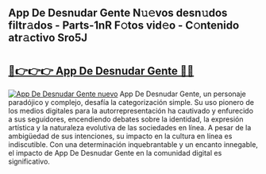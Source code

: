 ## App De Desnudar Gente N𝚞𝚎vos desn𝚞dos filtr𝚊dos - Parts-1nR F𝚘tos vid𝚎o - C𝚘ntenido atr𝚊ctivo Sro5J

# <h2><a href="http://mb7nan.tromn.icu/?c=App+De+Desnudar+Gente">🔗👉👉👉 App De Desnudar Gente 🔗🔗</a></h2>

[![App De Desnudar Gente nuevo](https://i.imgur.com/pEAQMta.gif)](http://mb7nan.tromn.icu/?c=App+De+Desnudar+Gente)
App De Desnudar Gente, un personaje paradójico y complejo, desafía la categorización simple. Su uso pionero de los medios digitales para la autorrepresentación ha cautivado y enfurecido a sus seguidores, encendiendo debates sobre la identidad, la expresión artística y la naturaleza evolutiva de las sociedades en línea. A pesar de la ambigüedad de sus intenciones, su impacto en la cultura en línea es indiscutible. Con una determinación inquebrantable y un encanto innegable, el impacto de App De Desnudar Gente en la comunidad digital es significativo.
